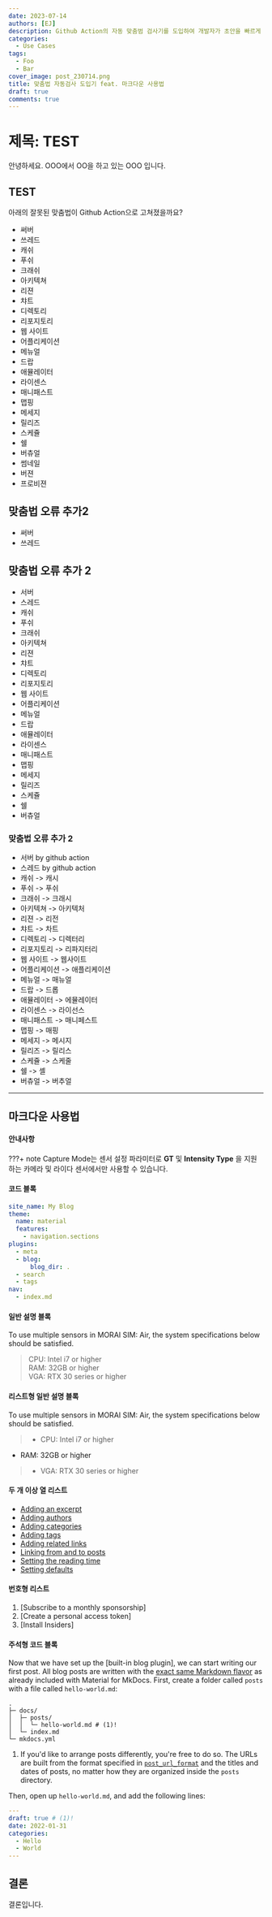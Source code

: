 ```yaml
---
date: 2023-07-14
authors: [EJ]
description: Github Action의 자동 맞춤범 검사기를 도입하여 개발자가 초안을 빠르게 수정하기
categories:
  - Use Cases
tags:
  - Foo
  - Bar
cover_image: post_230714.png
title: 맞춤법 자동검사 도입기 feat. 마크다운 사용법
draft: true
comments: true
---
```


# 제목: TEST
안녕하세요. OOO에서 OO을 하고 있는 OOO 입니다.

## TEST
아래의 잘못된 맞춤법이 Github Action으로 고쳐졌을까요?

- 써버
- 쓰레드
- 캐쉬
- 푸쉬
- 크래쉬
- 아키텍쳐
- 리젼
- 챠트
- 디렉토리
- 리포지토리
- 웹 사이트
- 어플리케이션
- 메뉴얼
- 드랍
- 애뮬레이터
- 라이센스
- 매니패스트
- 맵핑
- 메세지
- 릴리즈
- 스케쥴
- 쉘
- 버츄얼
- 썸네일
- 버젼
- 프로비젼

## 맞춤법 오류 추가2
- 써버
- 쓰레드

## 맞춤법 오류 추가 2
- 서버
- 스레드
- 캐쉬
- 푸쉬
- 크래쉬
- 아키텍쳐
- 리젼
- 챠트
- 디렉토리
- 리포지토리
- 웹 사이트
- 어플리케이션
- 메뉴얼
- 드랍
- 애뮬레이터
- 라이센스
- 매니패스트
- 맵핑
- 메세지
- 릴리즈
- 스케쥴
- 쉘
- 버츄얼


### 맞춤법 오류 추가 2
- 서버 by github action
- 스레드 by github action
- 캐쉬 -> 캐시
- 푸쉬 -> 푸쉬
- 크래쉬 -> 크래시
- 아키텍쳐 -> 아키텍처
- 리젼 -> 리전
- 챠트 -> 차트
- 디렉토리 -> 디렉터리
- 리포지토리 -> 리파지터리
- 웹 사이트 -> 웹사이트
- 어플리케이션 -> 애플리케이션
- 메뉴얼 -> 매뉴얼
- 드랍 -> 드롭
- 애뮬레이터 -> 에뮬레이터
- 라이센스 -> 라이선스
- 매니패스트 -> 매니페스트
- 맵핑 -> 매핑
- 메세지 -> 메시지
- 릴리즈 -> 릴리스
- 스케쥴 -> 스케줄
- 쉘 -> 셸
- 버츄얼 -> 버추얼

---

##  마크다운 사용법

#### 안내사항
???+ note
    Capture Mode는 센서 설정 파라미터로 **GT** 및 **Intensity Type** 을 지원하는 카메라 및 라이다 센서에서만 사용할 수 있습니다.

#### 코드 블록
``` yaml
site_name: My Blog
theme:
  name: material
  features:
    - navigation.sections
plugins:
  - meta
  - blog:
      blog_dir: . 
  - search
  - tags
nav:
  - index.md
```

#### 일반 설명 블록 
To use multiple sensors in MORAI SIM: Air, the system specifications below should be satisfied.
>  CPU: Intel i7 or higher <br>
  RAM: 32GB  or higher <br>
>  VGA: RTX 30 series or higher
>

#### 리스트형 일반 설명 블록 
To use multiple sensors in MORAI SIM: Air, the system specifications below should be satisfied.
> - CPU: Intel i7 or higher <br>
  - RAM: 32GB  or higher <br>
> - VGA: RTX 30 series or higher


#### 두 개 이상 열 리스트
<div class="mdx-columns" markdown>

- [Adding an excerpt]
- [Adding authors]
- [Adding categories]
- [Adding tags]
- [Adding related links]
- [Linking from and to posts]
- [Setting the reading time]
- [Setting defaults]

</div>

  [exact same Markdown flavor]: ../../reference/index.md
  [post slugs]: ../../setup/setting-up-a-blog.md#+blog.post_url_format
  [draft]: ../../setup/setting-up-a-blog.md#drafts
  [This behavior can be changed]: ../../setup/setting-up-a-blog.md#+blog.draft
  [live preview server]: ../../creating-your-site.md#previewing-as-you-write
  [archive]: ../../setup/setting-up-a-blog.md#archive
  [category]: ../../setup/setting-up-a-blog.md#categories
  [Blog]: blog-support-just-landed/blog.png
  [Blog post]: blog-support-just-landed/blog-post.png
  [Adding an excerpt]: ../../setup/setting-up-a-blog.md#adding-an-excerpt
  [Adding authors]: ../../setup/setting-up-a-blog.md#adding-authors
  [Adding categories]: ../../setup/setting-up-a-blog.md#adding-categories
  [Adding tags]: ../../setup/setting-up-a-blog.md#adding-tags
  [Adding related links]: ../../setup/setting-up-a-blog.md#adding-related-links
  [Linking from and to posts]: ../../setup/setting-up-a-blog.md#linking-from-and-to-posts
  [Setting the reading time]: ../../setup/setting-up-a-blog.md#setting-the-reading-time
  [Setting defaults]: ../../setup/setting-up-a-blog.md#setting-defaults
  [configuration options]: ../../setup/setting-up-a-blog.md#configuration

#### 번호형 리스트

1.  [Subscribe to a monthly sponsorship]
2.  [Create a personal access token]
3.  [Install Insiders]

#### 주석형 코드 블록
Now that we have set up the [built-in blog plugin], we can start writing our
first post. All blog posts are written with the [exact same Markdown flavor] as
already included with Material for MkDocs. First, create a folder called `posts`
with a file called `hello-world.md`:

``` { .sh .no-copy }
.
├─ docs/
│  ├─ posts/
│  │  └─ hello-world.md # (1)!
│  └─ index.md
└─ mkdocs.yml
```

1.  If you'd like to arrange posts differently, you're free to do so. The URLs
    are built from the format specified in [`post_url_format`][post slugs] and
    the titles and dates of posts, no matter how they are organized
    inside the `posts` directory.

Then, open up `hello-world.md`, and add the following lines:

``` yaml
---
draft: true # (1)!
date: 2022-01-31
categories:
  - Hello
  - World
---
```

## 결론
결론입니다.
